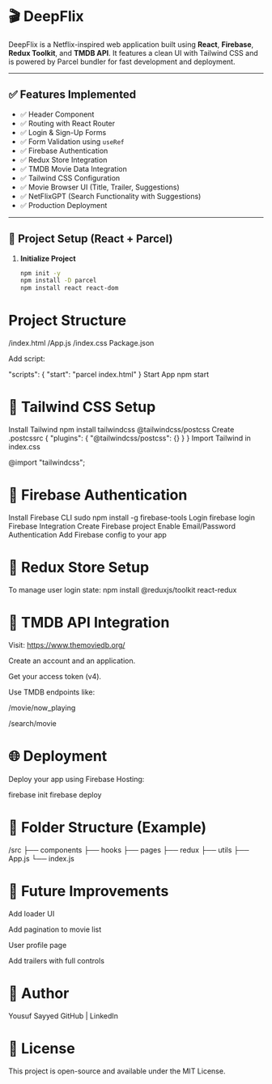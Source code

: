 # 🎬 DeepFlix

DeepFlix is a Netflix-inspired web application built using **React**, **Firebase**, **Redux Toolkit**, and **TMDB API**. It features a clean UI with Tailwind CSS and is powered by Parcel bundler for fast development and deployment.

---

## ✅ Features Implemented

- ✅ Header Component
- ✅ Routing with React Router
- ✅ Login & Sign-Up Forms
- ✅ Form Validation using `useRef`
- ✅ Firebase Authentication
- ✅ Redux Store Integration
- ✅ TMDB Movie Data Integration
- ✅ Tailwind CSS Configuration
- ✅ Movie Browser UI (Title, Trailer, Suggestions)
- ✅ NetFlixGPT (Search Functionality with Suggestions)
- ✅ Production Deployment

---

## 🚀 Project Setup (React + Parcel)

1. **Initialize Project**
   ```bash
   npm init -y
   npm install -D parcel
   npm install react react-dom

# Project Structure

/index.html
/App.js
/index.css
Package.json

Add script:

"scripts": {
  "start": "parcel index.html"
}
Start App
npm start


# 💨 Tailwind CSS Setup

Install Tailwind
npm install tailwindcss @tailwindcss/postcss
Create .postcssrc
{
  "plugins": {
    "@tailwindcss/postcss": {}
  }
}
Import Tailwind in index.css

@import "tailwindcss";

# 🔐 Firebase Authentication

Install Firebase CLI
sudo npm install -g firebase-tools
Login
firebase login
Firebase Integration
Create Firebase project
Enable Email/Password Authentication
Add Firebase config to your app

# 🧠 Redux Store Setup

To manage user login state:
npm install @reduxjs/toolkit react-redux

# 🎥 TMDB API Integration

Visit: https://www.themoviedb.org/

Create an account and an application.

Get your access token (v4).

Use TMDB endpoints like:

/movie/now_playing

/search/movie

# 🌐 Deployment
Deploy your app using Firebase Hosting:

firebase init
firebase deploy

# 📁 Folder Structure (Example)

/src
 ├── components
 ├── hooks
 ├── pages
 ├── redux
 ├── utils
 ├── App.js
 └── index.js


# 🧪 Future Improvements
Add loader UI

Add pagination to movie list

User profile page

Add trailers with full controls

# 📌 Author
Yousuf Sayyed
GitHub | LinkedIn

# 📃 License
This project is open-source and available under the MIT License.









